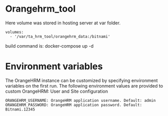 # Orangehrm_tool

Here volume was stored in hosting server at var folder.

    volumes:
      - '/var/ta_hrm_tool/orangehrm_data:/bitnami'

build command is: docker-compose up -d

# Environment variables

The OrangeHRM instance can be customized by specifying environment variables on the first run. The following environment values are provided to custom OrangeHRM:
User and Site configuration

    ORANGEHRM_USERNAME: OrangeHRM application username. Default: admin
    ORANGEHRM_PASSWORD: OrangeHRM application password. Default: Bitnami.12345

